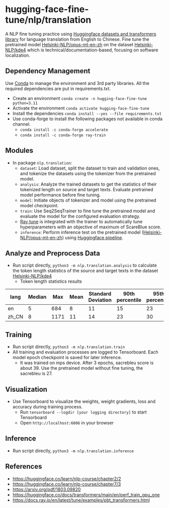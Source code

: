 # hugging-face-fine-tune/nlp/translation
A NLP fine tuning practice using [Huggingface datasets and transformers library](https://huggingface.co) for language translation from English to Chinese. 
Fine tune the pretrained model [Helsinki-NLP/opus-mt-en-zh](https://huggingface.co/Helsinki-NLP/opus-mt-en-zh) on the dataset [Helsinki-NLP/kde4](https://huggingface.co/datasets/Helsinki-NLP/kde4) which is technical/documentation-based, focusing on software localization.
 
## Dependency Management
Use [Conda](https://docs.conda.io/projects/conda/en/latest/user-guide/getting-started.html) to manage the environment and 3rd party libraries.
All the required dependencies are put in requirements.txt.
* Create an environment `conda create -n hugging-face-fine-tune python=3.11`
* Activate the environment `conda activate hugging-face-fine-tune`
* Install the dependencies `conda install --yes --file requirements.txt`
* Use conda-forge to install the following packages not available in conda channel. 
  * `conda install -c conda-forge accelerate`
  * `conda install -c conda-forge ray-train`

## Modules
* In package `nlp.translation`: 
    * `dataset`: Load dataset, split the dataset to train and validation ones, and tokenize the datasets using the tokenizer from the pretrained model.
    * `analysis`: Analyze the trained datasets to get the statistics of their tokenized length on source and target texts. Evaluate pretrained model performance before fine tuning.   
    * `model`: Initiate objects of tokenizer and model using the pretrained model checkpoint.
    * `train`: Use Seq2SeqTrainer to fine tune the pretrained model and evaluate the model for the configured evaluation strategy.
    * [Ray tune](https://docs.ray.io/en/latest/tune/examples/pbt_transformers.html) is integrated with the trainer to automatically tune hyperparameters with an objective of maximum of ScareBlue score.
    * `inference`: Perform inference test on the pretrained model ([Helsinki-NLP/opus-mt-en-zh](https://huggingface.co/Helsinki-NLP/opus-mt-en-zh)) using [Huggingface pipeline](https://huggingface.co/learn/nlp-course/chapter2/2).

## Analyze and Preprocess Data
* Run script directly, `python3 -m nlp.translation.analysis` to calculate the token length statistics of the source and target texts in the dataset [Helsinki-NLP/kde4](https://huggingface.co/datasets/Helsinki-NLP/kde4)
  * Token length statistics results
  
 |lang |Median | Max | Mean | Standard Deviation |90th percentile | 95th percentile |99th percentile |
 | --- | --- | --- | --- | --- |--- | --- |--- |
 | en | 5 | 684 | 8 | 11 | 15 | 23 |56 |
 | zh_CN | 8 | 1171 | 11 | 14 | 23 | 30 |65|

## Training
  * Run script directly, `python3 -m nlp.translation.train` 
  * All training and evaluation processes are logged to Tensorboard. Each model epoch checkpoint is saved for later inference.  
    * It was trained on mps device. After 3 epochs, sacrebleu score is about 39. Use the pretrained model without fine tuning, the sacrebleu is 27.

## Visualization
* Use Tensorboard to visualize the weights, weight gradients, loss and accuracy during training process.
  * Run `tensorboard --logdir [your logging directory]` to start Tensorboard 
  * Open `http://localhost:6006` in your browser

## Inference
* Run script directly, `python3 -m nlp.translation.inference`

## References
* https://huggingface.co/learn/nlp-course/chapter2/2
* https://huggingface.co/learn/nlp-course/chapter7/3
* https://arxiv.org/pdf/1803.09820
* https://huggingface.co/docs/transformers/main/en/perf_train_gpu_one
* https://docs.ray.io/en/latest/tune/examples/pbt_transformers.html
